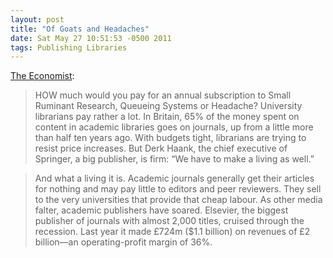 ```yaml
---
layout: post
title: "Of Goats and Headaches"
date: Sat May 27 10:51:53 -0500 2011
tags: Publishing Libraries
---
```

[The Economist](http://www.economist.com/node/18744177):

> HOW much would you pay for an annual subscription to Small Ruminant Research, Queueing Systems or Headache? University librarians pay rather a lot. In Britain, 65% of the money spent on content in academic libraries goes on journals, up from a little more than half ten years ago. With budgets tight, librarians are trying to resist price increases. But Derk Haank, the chief executive of Springer, a big publisher, is firm: “We have to make a living as well.”

> And what a living it is. Academic journals generally get their articles for nothing and may pay little to editors and peer reviewers. They sell to the very universities that provide that cheap labour. As other media falter, academic publishers have soared. Elsevier, the biggest publisher of journals with almost 2,000 titles, cruised through the recession. Last year it made £724m ($1.1 billion) on revenues of £2 billion—an operating-profit margin of 36%.
